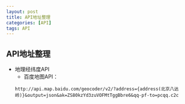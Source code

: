 ```yaml
---
layout: post
title: API地址整理
categories: [API]
tags: API
---
```


## API地址整理

<!--# 简介
收集常见的有用的公共API接口-->

* 地理经纬度API
    - 百度地图API：
    ```
    http://api.map.baidu.com/geocoder/v2/?address={address(北京八达岭)}&output=json&ak=ZS80kzYd3zuVOFMtTggBbre6&qq-pf-to=pcqq.c2c
    ```



